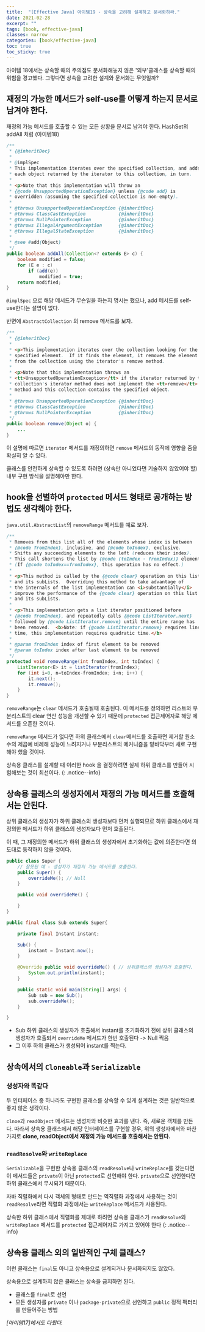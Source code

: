 ```yaml
---
title:  "[Effective Java] 아이템19 - 상속을 고려해 설계하고 문서화하라."
date: 2021-02-28
excerpt: ""
tags: [book, effective-java]
classes: narrow
categories: [book/effective-java]
toc: true
toc_sticky: true
---
```


아이템 18에서는 상속할 때의 주의점도 문서화해놓지 않은 '외부'클래스를 상속할 때의 위험을 경고했다. 그렇다면 상속을 고려한 설계와 문서화는 무엇일까?


## 재정의 가능한 메서드가 self-use를 어떻게 하는지 문서로 남겨야 한다.

재정의 가능 메서드를 호출할 수 있는 모든 상황을 문서로 남겨야 한다. HashSet의 addAll 처럼 (아이템18)

``` java
/**
 * {@inheritDoc}
 *
 * @implSpec
 * This implementation iterates over the specified collection, and adds
 * each object returned by the iterator to this collection, in turn.
 *
 * <p>Note that this implementation will throw an
 * {@code UnsupportedOperationException} unless {@code add} is
 * overridden (assuming the specified collection is non-empty).
 *
 * @throws UnsupportedOperationException {@inheritDoc}
 * @throws ClassCastException            {@inheritDoc}
 * @throws NullPointerException          {@inheritDoc}
 * @throws IllegalArgumentException      {@inheritDoc}
 * @throws IllegalStateException         {@inheritDoc}
 *
 * @see #add(Object)
 */
public boolean addAll(Collection<? extends E> c) {
    boolean modified = false;
    for (E e : c)
        if (add(e))
            modified = true;
    return modified;
}
```

`@implSpec` 으로 해당 메서드가 무슨일을 하는지 명시는 했으나, add 메서드를 self-use한다는 설명이 없다.

반면에 `AbstractCollection` 의 remove 메서드를 보자.

``` java
/**
 * {@inheritDoc}
 *
 * <p>This implementation iterates over the collection looking for the
 * specified element.  If it finds the element, it removes the element
 * from the collection using the iterator's remove method.
 *
 * <p>Note that this implementation throws an
 * <tt>UnsupportedOperationException</tt> if the iterator returned by this
 * collection's iterator method does not implement the <tt>remove</tt>
 * method and this collection contains the specified object.
 *
 * @throws UnsupportedOperationException {@inheritDoc}
 * @throws ClassCastException            {@inheritDoc}
 * @throws NullPointerException          {@inheritDoc}
 */
public boolean remove(Object o) {
    ...
}
```

이 설명에 따르면 `iterator` 메서드를 재정의하면 `remove` 메서드의 동작에 영향을 줌을 확실히 알 수 있다.

클래스를 안전하게 상속할 수 있도록 하려면 (상속만 아니었다면 기술하지 않았어야 할) 내부 구현 방식을 설명해야만 한다.

## hook을 선별하여 `protected` 메서드 형태로 공개하는 방법도 생각해야 한다.

`java.util.AbstractList`의 `removeRange` 메서드를 예로 보자.

``` java
/**
 * Removes from this list all of the elements whose index is between
 * {@code fromIndex}, inclusive, and {@code toIndex}, exclusive.
 * Shifts any succeeding elements to the left (reduces their index).
 * This call shortens the list by {@code (toIndex - fromIndex)} elements.
 * (If {@code toIndex==fromIndex}, this operation has no effect.)
 *
 * <p>This method is called by the {@code clear} operation on this list
 * and its subLists.  Overriding this method to take advantage of
 * the internals of the list implementation can <i>substantially</i>
 * improve the performance of the {@code clear} operation on this list
 * and its subLists.
 *
 * <p>This implementation gets a list iterator positioned before
 * {@code fromIndex}, and repeatedly calls {@code ListIterator.next}
 * followed by {@code ListIterator.remove} until the entire range has
 * been removed.  <b>Note: if {@code ListIterator.remove} requires linear
 * time, this implementation requires quadratic time.</b>
 *
 * @param fromIndex index of first element to be removed
 * @param toIndex index after last element to be removed
 */
protected void removeRange(int fromIndex, int toIndex) {
    ListIterator<E> it = listIterator(fromIndex);
    for (int i=0, n=toIndex-fromIndex; i<n; i++) {
        it.next();
        it.remove();
    }
}
```

`removeRange`는 `clear` 메서드가 호출될때 호출된다. 이 메서드를 정의하면 리스트와 부분리스트의 clear 연산 성능을 개선할 수 있기 때문에 `protected` 접근제어자로 해당 메서드를 오픈한 것이다.

`removeRange` 메서드가 없다면 하위 클래스에서 `clear`메서드를 호출하면 제거할 원소 수의 제곱예 비례해 성능이 느려지거나 부분리스트의 메커니즘을 밑바닥부터 새로 구현해야 했을 것이다.

상속용 클래스를 설계할 때 이러한 hook 을 결정하려면 실제 하위 클래스를 만들어 시험해보는 것이 최선이다.
{: .notice--info}

## 상속용 클래스의 생성자에서 재정의 가능 메서드를 호출해서는 안된다.

상위 클래스의 생성자가 하위 클래스의 생성자보다 먼저 실행되므로 하위 클래스에서 재정의한 메서드가 하위 클래스의 생성자보다 먼저 호출된다.

이 때, 그 재정의한 메서드가 하위 클래스의 생성자에서 초기화하는 값에 의존한다면 의도대로 동작하지 않을 것이다.

``` java
public class Super {
	// 잘못된 예 - 생성자가 재정의 가능 메서드를 호출한다.
	public Super() {
		overrideMe(); // Null
	}

	public void overrideMe() {

	}
}

public final class Sub extends Super{

	private final Instant instant;

	Sub() {
		instant = Instant.now();
	}

	@Override public void overrideMe() { // 상위클래스의 생성자가 호출한다.
		System.out.println(instant);
	}

	public static void main(String[] args) {
		Sub sub = new Sub();
		sub.overrideMe();
	}

}
```

- Sub 하위 클래스의 생성자가 호출해서 instant를 초기화하기 전에 상위 클래스의 생성자가 호출되서 `overrideMe` 메서드가 한번 호출된다 -> Null 찍음
- 그 이후 하위 클래스가 생성되어 instant를 찍는다.

## 상속에서의 `Cloneable`과 `Serializable`

### 생성자와 똑같다

두 인터페이스 중 하나라도 구현한 클래스를 상속할 수 있게 설계하는 것은 일반적으로 좋지 않은 생각이다.

`clnoe`과 `readObject` 메서드는 생성자와 비슷한 효과를 낸다. 즉, 새로운 객체를 만든다. 따라서 상속용 클래스에서 해당 인터페이스를 구현할 경우, 위의 생성자에서와 마찬가지로 **clone, readObject에서 재정의 가능 메서드를 호출해서는 안된다.**

### `readResolve`와 `writeReplace`

`Serializable`을 구현한 상속용 클래스의 `readResolve`나 `writeReplace`를 갖는다면 이 메서드들은 `private`이 아닌 `protected`로 선언해야 한다. `private`으로 선언한다면 하위 클래스에서 무시되기 때문이다.

자바 직렬화에서 다시 객체의 형태로 만드는 역직렬화 과정에서 사용하는 것이 `readResolve`라면 직렬화 과정에서는 `writeReplace` 메서드가 사용된다.

상속한 하위 클래스에서 직렬화를 제대로 하려면 상속용 클래스가 `readResolve`와 `writeReplace` 메서드를 `protected` 접근제어자로 가지고 있어야 한다
{: .notice--info}

## 상속용 클래스 외의 일반적인 구체 클래스?

이런 클래스는 `final`도 아니고 상속용으로 설계되거나 문서화되지도 않았다.

상속용으로 설계하지 않은 클래스는 상속을 금지하면 된다.
- 클래스를 `final`로 선언
- 모든 생성자를 `private` 이나 `package-private`으로 선언하고 `public` 정적 팩터리를 만들어주는 방법


*[아이템17]에서도 다뤘다.*
